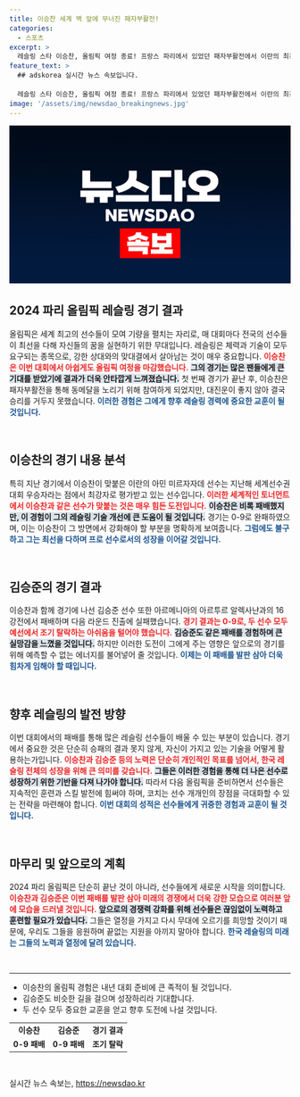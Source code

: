 ```yaml
---
title: 이승찬 세계 벽 앞에 무너진 패자부활전!
categories:
  - 스포츠
excerpt: >
  레슬링 스타 이승찬, 올림픽 여정 종료! 프랑스 파리에서 있었던 패자부활전에서 이란의 최강자에게 패하며 동메달 꿈은 무산됐다. 김승준도 아쉽게 탈락하며 한국의 레슬링 희망이 잠잠해졌다. 클릭 유도!
feature_text: >
  ## adskorea 실시간 뉴스 속보입니다.

  레슬링 스타 이승찬, 올림픽 여정 종료! 프랑스 파리에서 있었던 패자부활전에서 이란의 최강자에게 패하며 동메달 꿈은 무산됐다. 김승준도 아쉽게 탈락하며 한국의 레슬링 희망이 잠잠해졌다. 클릭 유도!
image: '/assets/img/newsdao_breakingnews.jpg'
---
```


<p><img src="/assets/img/newsdao_breakingnews.jpg" alt="adskorea 속보" /></p>

<h2 data-ke-size="size26">2024 파리 올림픽 레슬링 경기 결과</h2>

<p data-ke-size="size16">올림픽은 세계 최고의 선수들이 모여 기량을 펼치는 자리로, 매 대회마다 전국의 선수들이 최선을 다해 자신들의 꿈을 실현하기 위한 무대입니다. 레슬링은 체력과 기술이 모두 요구되는 종목으로, 강한 상대와의 맞대결에서 살아남는 것이 매우 중요합니다. <b><span style="color: #ee2323;">이승찬은 이번 대회에서 아쉽게도 올림픽 여정을 마감했습니다.</span></b> <b><span style="background-color: #21538527;">그의 경기는 많은 팬들에게 큰 기대를 받았기에 결과가 더욱 안타깝게 느껴졌습니다.</span></b> 첫 번째 경기가 끝난 후, 이승찬은 패자부활전을 통해 동메달을 노리기 위해 참여하게 되었지만, 대진운이 좋지 않아 결국 승리를 거두지 못했습니다. <b><span style="color: #1a5490;">이러한 경험은 그에게 향후 레슬링 경력에 중요한 교훈이 될 것입니다.</span></b></p>

<p data-ke-size="size16">&nbsp;</p>

<h2 data-ke-size="size26">이승찬의 경기 내용 분석</h2>

<p data-ke-size="size16">특히 지난 경기에서 이승찬이 맞붙은 이란의 아민 미르자자데 선수는 지난해 세계선수권대회 우승자라는 점에서 최강자로 평가받고 있는 선수입니다. <b><span style="color: #ee2323;">이러한 세계적인 토너먼트에서 이승찬과 같은 선수가 맞붙는 것은 매우 힘든 도전입니다.</span></b> <b><span style="background-color: #21538527;">이승찬은 비록 패배했지만, 이 경험이 그의 레슬링 기술 개선에 큰 도움이 될 것입니다.</span></b> 경기는 0-9로 완패하였으며, 이는 이승찬이 그 방면에서 강화해야 할 부분을 명확하게 보여줍니다. <b><span style="color: #1a5490;">그럼에도 불구하고 그는 최선을 다하며 프로 선수로서의 성장을 이어갈 것입니다.</span></b></p>

<p data-ke-size="size16">&nbsp;</p>

<h2 data-ke-size="size26">김승준의 경기 결과</h2>

<p data-ke-size="size16">이승찬과 함께 경기에 나선 김승준 선수 또한 아르메니아의 아르투르 알렉사냔과의 16강전에서 패배하며 다음 라운드 진출에 실패했습니다. <b><span style="color: #ee2323;"> 경기 결과는 0-9로, 두 선수 모두 예선에서 조기 탈락하는 아쉬움을 털어야 했습니다.</span></b> <b><span style="background-color: #21538527;">김승준도 같은 패배를 경험하며 큰 실망감을 느꼈을 것입니다.</span></b> 하지만 이러한 도전이 그에게 주는 영향은 앞으로의 경기를 위해 예측할 수 없는 에너지를 불어넣어 줄 것입니다. <b><span style="color: #1a5490;">이제는 이 패배를 발판 삼아 더욱 힘차게 임해야 할 때입니다.</span></b></p>

<p data-ke-size="size16">&nbsp;</p>

<h2 data-ke-size="size26">향후 레슬링의 발전 방향</h2>

<p data-ke-size="size16">이번 대회에서의 패배를 통해 많은 레슬링 선수들이 배울 수 있는 부분이 있습니다. 경기에서 중요한 것은 단순히 승패의 결과 못지 않게, 자신이 가지고 있는 기술을 어떻게 활용하는가입니다. <b><span style="color: #ee2323;">이승찬과 김승준 등의 노력은 단순히 개인적인 목표를 넘어서, 한국 레슬링 전체의 성장을 위해 큰 의미를 갖습니다.</span></b> <b><span style="background-color: #21538527;">그들은 이러한 경험을 통해 더 나은 선수로 성장하기 위한 기반을 다져 나가야 합니다.</span></b> 따라서 다음 올림픽을 준비하면서 선수들은 지속적인 훈련과 스킬 발전에 힘써야 하며, 코치는 선수 개개인의 장점을 극대화할 수 있는 전략을 마련해야 합니다. <b><span style="color: #1a5490;">이번 대회의 성적은 선수들에게 귀중한 경험과 교훈이 될 것입니다.</span></b></p>

<p data-ke-size="size16">&nbsp;</p>

<h2 data-ke-size="size26">마무리 및 앞으로의 계획</h2>

<p data-ke-size="size16">2024 파리 올림픽은 단순히 끝난 것이 아니라, 선수들에게 새로운 시작을 의미합니다. <b><span style="color: #ee2323;">이승찬과 김승준은 이번 패배를 발판 삼아 미래의 경쟁에서 더욱 강한 모습으로 여러분 앞에 모습을 드러낼 것입니다.</span></b> <b><span style="background-color: #21538527;">앞으로의 경쟁력 강화를 위해 선수들은 끊임없이 노력하고 훈련할 필요가 있습니다.</span></b> 그들은 열정을 가지고 다시 무대에 오르기를 희망할 것이기 때문에, 우리도 그들을 응원하며 끝없는 지원을 아끼지 말아야 합니다. <b><span style="color: #1a5490;">한국 레슬링의 미래는 그들의 노력과 열정에 달려 있습니다.</span></b></p>

<p data-ke-size="size16">&nbsp;</p>

<hr>

<ul>
  <li>이승찬의 올림픽 경험은 내년 대회 준비에 큰 족적이 될 것입니다.</li>
  <li>김승준도 비슷한 길을 걸으며 성장하리라 기대합니다.</li>
  <li>두 선수 모두 중요한 교훈을 얻고 향후 도전에 나설 것입니다.</li>
</ul>

<table style="width: 100%; border-collapse: collapse;">
<tbody>
<tr style="height: 17px;">
<td style="text-align: center; height: 17px;"><b>이승찬</b></td>
<td style="text-align: center; height: 17px;"><b>김승준</b></td>
<td style="text-align: center; height: 17px;"><b>경기 결과</b></td>
</tr>
<tr style="height: 17px;">
<td style="text-align: center; height: 17px;"><b>0-9 패배</b></td>
<td style="text-align: center; height: 17px;"><b>0-9 패배</b></td>
<td style="text-align: center; height: 17px;"><b>조기 탈락</b></td>
</tr>
</tbody>
</table>

<p data-ke-size="size16">&nbsp;</p>
실시간 뉴스 속보는, <a href="https://newsdao.kr" rel="dofollow">https://newsdao.kr</a>



